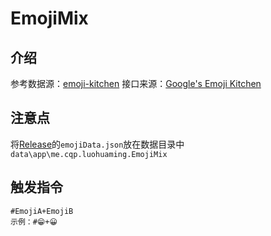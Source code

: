 # EmojiMix

## 介绍
参考数据源：[emoji-kitchen](https://github.com/xsalazar/emoji-kitchen/blob/main/src/Components/emojiData.json)
接口来源：[Google's Emoji Kitchen](https://emojipedia.org/emoji-kitchen/)

## 注意点
将[Release](https://github.com/Hellobaka/EmojiMix/releases/latest)的`emojiData.json`放在数据目录中`data\app\me.cqp.luohuaming.EmojiMix`

## 触发指令
```
#EmojiA+EmojiB
示例：#😁+😀
```